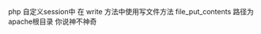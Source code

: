 <p>
	php 自定义session中 在&nbsp;write 方法中使用写文件方法&nbsp;file_put_contents 路径为apache根目录 你说神不神奇
</p>
<p>
	<br />
</p>